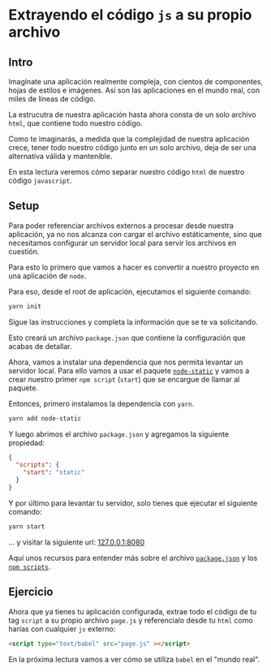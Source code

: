 # Extrayendo el código `js` a su propio archivo

## Intro

Imagínate una aplicación realmente compleja, con cientos de componentes, hojas
de estilos e imágenes. Así son las aplicaciones en el mundo real, con miles de
líneas de código.

La estrucutra de nuestra aplicación hasta ahora consta de un solo archivo
`html`, que contiene todo nuestro código.

Como te imaginarás, a medida que la complejidad de nuestra aplicación crece,
tener todo nuestro código junto en un solo archivo, deja de ser una alternativa
válida y mantenible.

En esta lectura veremos cómo separar nuestro código `html` de nuestro código
`javascript`.

## Setup

Para poder referenciar archivos externos a procesar desde nuestra aplicación, ya
no nos alcanza con cargar el archivo estáticamente, sino que necesitamos
configurar un servidor local para servir los archivos en cuestión.

Para esto lo primero que vamos a hacer es convertir a nuestro proyecto en una
aplicación de `node`.

Para eso, desde el root de aplicación, ejecutamos el siguiente comando:

```sh
yarn init
```

Sigue las instrucciones y completa la información que se te va solicitando.

Esto creará un archivo `package.json` que contiene la configuración que acabas
de detallar.

Ahora, vamos a instalar una dependencia que nos permita levantar un servidor
local. Para ello vamos a usar el paquete [`node-static`](https://github.com/cloudhead/node-static)
y vamos a crear nuestro primer `npm script` (`start`) que se encargue de llamar
al paquete.

Entonces, primero instalamos la dependencia con `yarn`.

```sh
yarn add node-static
```

Y luego abrimos el archivo `package.json` y agregamos la siguiente propiedad:

```json
{
  "scripts": {
    "start": "static"
  }
}
```

Y por último para levantar tu servidor, solo tienes que ejecutar el siguiente
comando:

```sh
yarn start
```

... y visitar la siguiente url: [127.0.0.1:8080](http://127.0.0.1:8080/)

Aquí unos recursos para entender más sobre el archivo
[`package.json`](https://docs.npmjs.com/files/package.json) y los
[`npm scripts`](https://docs.npmjs.com/misc/scripts).

## Ejercicio

Ahora que ya tienes tu aplicación configurada, extrae todo el código de tu tag
`script` a su propio archivo `page.js` y referencialo desde tu `html` como
harías con cualquier `js` externo:

```html
<script type="text/babel" src="page.js" ></script>
```

En la próxima lectura vamos a ver cómo se utiliza `babel` en el "mundo real".
